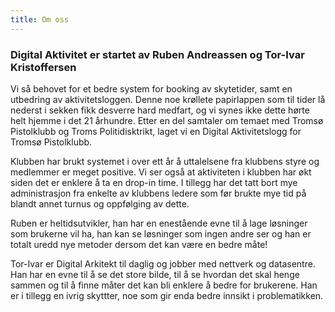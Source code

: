 ```yaml
---
title: Om oss
---
```

### Digital Aktivitet er startet av Ruben Andreassen og Tor-Ivar Kristoffersen

Vi så behovet for et bedre system for booking av skytetider, samt en utbedring av aktivitetsloggen. Denne noe krøllete papirlappen som til tider lå nederst i sekken fikk desverre hard medfart, og vi synes ikke dette hørte helt hjemme i det 21 århundre. Etter en del samtaler om temaet med Tromsø Pistolklubb og Troms Politidisktrikt, laget vi en Digital Aktivitetslogg for Tromsø Pistolklubb.

Klubben har brukt systemet i over ett år å uttalelsene fra klubbens styre og medlemmer er meget positive. Vi ser også at aktiviteten i klubben har økt siden det er enklere å ta en drop-in time. I tillegg har det tatt bort mye administrasjon fra enkelte av klubbens ledere som før brukte mye tid på blandt annet turnus og oppfølging av dette.

Ruben er heltidsutvikler, han har en enestående evne til å lage løsninger som brukerne vil ha, han kan se løsninger som ingen andre ser og han er totalt uredd nye metoder dersom det kan være en bedre måte!

Tor-Ivar er Digital Arkitekt til daglig og jobber med nettverk og datasentre. Han har en evne til å se det store bilde, til å se hvordan det skal henge sammen og til å finne måter det kan bli enklere å bedre for brukerene. Han er i tillegg en ivrig skyttter, noe som gir enda bedre innsikt i problematikken.

